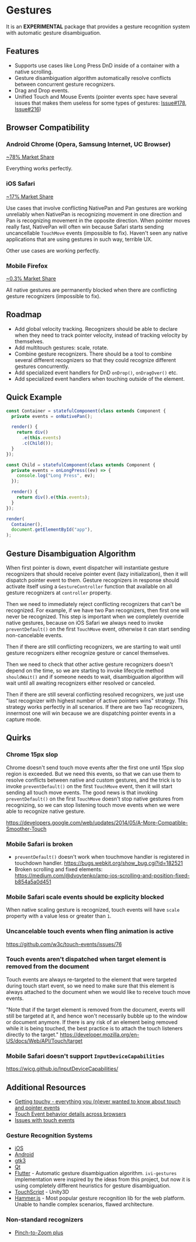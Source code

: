 # Gestures

It is an **EXPERIMENTAL** package that provides a gesture recognition system with automatic gesture disambiguation.

## Features

- Supports use cases like Long Press DnD inside of a container with a native scrolling.
- Gesture disambiguation algorithm automatically resolve conflicts between concurrent gesture recognizers.
- Drag and Drop events.
- Unified Touch and Mouse Events (pointer events spec have several issues that makes them useless for some types of
 gestures: [Issue#178](https://github.com/w3c/pointerevents/issues/178), [Issue#216](https://github.com/w3c/pointerevents/issues/216))

## Browser Compatibility

### Android Chrome (Opera, Samsung Internet, UC Browser)

[~78% Market Share](http://gs.statcounter.com/browser-market-share/mobile/worldwide)

Everything works perfectly.

### iOS Safari

[~17% Market Share](http://gs.statcounter.com/browser-market-share/mobile/worldwide)

Use cases that involve conflicting NativePan and Pan gestures are working unreliably when NativePan is recognizing
movement in one direction and Pan is recognizing movement in the opposite direction. When pointer moves really fast,
NativePan will often win because Safari starts sending uncancellable `TouchMove` events (impossible to fix). Haven't
seen any native applications that are using gestures in such way, terrible UX.

Other use cases are working perfectly.

### Mobile Firefox

[~0.3% Market Share](http://gs.statcounter.com/browser-market-share/mobile/worldwide)

All native gestures are permanently blocked when there are conflicting gesture recognizers (impossible to fix).

## Roadmap

- Add global velocity tracking. Recognizers should be able to declare when they need to track pointer velocity, instead
 of tracking velocity by themselves.
- Add multitouch gestures: scale, rotate.
- Combine gesture recognizers. There should be a tool to combine several different recognizers so that they could
 recognize different gestures concurrently.
- Add specialized event handlers for DnD `onDrop()`, `onDragOver()` etc.
- Add specialized event handlers when touching outside of the element.

## Quick Example

```ts
const Container = statefulComponent(class extends Component {
  private events = onNativePan();

  render() {
    return div()
      .e(this.events)
      .c(Child());
  }
});

const Child = statefulComponent(class extends Component {
  private events = onLongPress((ev) => {
    console.log("Long Press", ev);
  });

  render() {
    return div().e(this.events);
  }
});

render(
  Container(),
  document.getElementById("app"),
);
```

## Gesture Disambiguation Algorithm

When first pointer is down, event dispatcher will instantiate gesture recognizers that should receive pointer event
(lazy initialization), then it will dispatch pointer event to them. Gesture recognizers in response should activate
itself using a `GestureController` function that available on all gesture recognizers at `controller` property.

Then we need to immediately reject conflicting recognizers that can't be recognized. For example, if we have two Pan
recognizers, then first one will never be recognized. This step is important when we completely override native
gestures, because on iOS Safari we always need to invoke `preventDefault()` on the first `TouchMove` event, otherwise
it can start sending non-cancelable events.

Then if there are still conflicting recognizers, we are starting to wait until gesture recognizers either recognize
gesture or cancel themselves.

Then we need to check that other active gesture recognizers doesn't depend on the time, so we are starting to invoke
lifecycle method `shouldWait()` and if someone needs to wait, disambiguation algorithm will wait until all awaiting
recognizers either resolved or canceled.

Then if there are still several conflicting resolved recognizers, we just use "last recognizer with highest number of
active pointers wins" strategy. This strategy works perfectly in all scenarios. If there are two Tap recognizers,
innermost one will win because we are dispatching pointer events in a capture mode.

## Quirks

### Chrome 15px slop

Chrome doesn't send touch move events after the first one until 15px slop region is exceeded. But we need this events,
so that we can use them to resolve conflicts between native and custom gestures, and the trick is to invoke
`preventDefault()` on the first `TouchMove` event, then it will start sending all touch move events. The good news is
that invoking `preventDefault()` on the first `TouchMove` doesn't stop native gestures from recognizing, so we can
stop listening touch move events when we were able to recognize native gesture.

https://developers.google.com/web/updates/2014/05/A-More-Compatible-Smoother-Touch

### Mobile Safari is broken

- `preventDefault()` doesn't work when touchmove handler is registered in touchdown handler. https://bugs.webkit.org/show_bug.cgi?id=182521
- Broken scrolling and fixed elements: https://medium.com/@dvoytenko/amp-ios-scrolling-and-position-fixed-b854a5a0d451

### Mobile Safari scale events should be explicity blocked

When native scaling gesture is recognized, touch events will have `scale` property with a value less or greater than
`1`.

### Uncancelable touch events when fling animation is active

https://github.com/w3c/touch-events/issues/76

### Touch events aren't dispatched when target element is removed from the document

Touch events are always re-targeted to the element that were targeted during touch start event, so we need to make sure
that this element is always attached to the document when we would like to receive touch move events.

"Note that if the target element is removed from the document, events will still be targeted at it, and hence won't
necessarily bubble up to the window or document anymore. If there is any risk of an element being removed while it is
being touched, the best practice is to attach the touch listeners directly to the target."
https://developer.mozilla.org/en-US/docs/Web/API/Touch/target

### Mobile Safari doesn't support `InputDeviceCapabilities`

https://wicg.github.io/InputDeviceCapabilities/

## Additional Resources

- [Getting touchy - everything you (n)ever wanted to know about touch and pointer events](https://patrickhlauke.github.io/getting-touchy-presentation/)
- [Touch Event behavior details across browsers](https://docs.google.com/document/d/12k_LL_Ot9GjF8zGWP9eI_3IMbSizD72susba0frg44Y)
- [Issues with touch events](https://docs.google.com/document/d/12-HPlSIF7-ISY8TQHtuQ3IqDi-isZVI0Yzv5zwl90VU)

### Gesture Recognition Systems

- [iOS](https://developer.apple.com/documentation/uikit/uigesturerecognizer)
- [Android](https://developer.android.com/training/gestures/)
- [gtk3](https://developer.gnome.org/gtk3/stable/Gestures.html)
- [Qt](http://doc.qt.io/qt-5/gestures-overview.html)
- [Flutter](https://github.com/flutter/flutter/tree/master/packages/flutter/lib/src/gestures) - Automatic gesture
 disambiguation algorithm. `ivi-gestures` implementation were inspired by the ideas from this project, but now it is
 using completely different heuristics for gesture disambiguation.
- [TouchScript](https://github.com/TouchScript/TouchScript/wiki) - Unity3D
- [Hammer.js](https://github.com/hammerjs/hammer.js) - Most popular gesture recognition lib for the web platform.
 Unable to handle complex scenarios, flawed architecture.

### Non-standard recognizers

- [Pinch-to-Zoom plus](https://www.youtube.com/watch?v=x-hFyzdwoL8)
